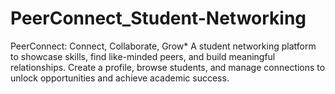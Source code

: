 # PeerConnect_Student-Networking
PeerConnect: Connect, Collaborate, Grow* A student networking platform to showcase skills, find like-minded peers, and build meaningful relationships. Create a profile, browse students, and manage connections to unlock opportunities and achieve academic success.
